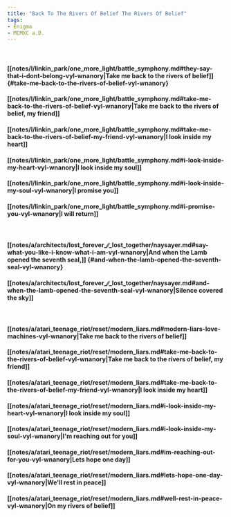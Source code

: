 ```yaml
---
title: "Back To The Rivers Of Belief The Rivers Of Belief"
tags:
- Enigma
- MCMXC a.D.
---
```

&nbsp;
#### [[notes/l/linkin_park/one_more_light/battle_symphony.md#they-say-that-i-dont-belong-vyl-wnanory|Take me back to the rivers of belief]] {#take-me-back-to-the-rivers-of-belief-vyl-wnanory}
#### [[notes/l/linkin_park/one_more_light/battle_symphony.md#take-me-back-to-the-rivers-of-belief-vyl-wnanory|Take me back to the rivers of belief, my friend]]
#### [[notes/l/linkin_park/one_more_light/battle_symphony.md#take-me-back-to-the-rivers-of-belief-my-friend-vyl-wnanory|I look inside my heart]]
#### [[notes/l/linkin_park/one_more_light/battle_symphony.md#i-look-inside-my-heart-vyl-wnanory|I look inside my soul]]
#### [[notes/l/linkin_park/one_more_light/battle_symphony.md#i-look-inside-my-soul-vyl-wnanory|I promise you]]
#### [[notes/l/linkin_park/one_more_light/battle_symphony.md#i-promise-you-vyl-wnanory|I will return]]
&nbsp;
#### [[notes/a/architects/lost_forever_∕∕_lost_together/naysayer.md#say-what-you-like-i-know-what-i-am-vyl-wnanory|And when the Lamb opened the seventh seal,]] {#and-when-the-lamb-opened-the-seventh-seal-vyl-wnanory}
#### [[notes/a/architects/lost_forever_∕∕_lost_together/naysayer.md#and-when-the-lamb-opened-the-seventh-seal-vyl-wnanory|Silence covered the sky]]
&nbsp;
#### [[notes/a/atari_teenage_riot/reset/modern_liars.md#modern-liars-love-machines-vyl-wnanory|Take me back to the rivers of belief]]
#### [[notes/a/atari_teenage_riot/reset/modern_liars.md#take-me-back-to-the-rivers-of-belief-vyl-wnanory|Take me back to the rivers of belief, my friend]]
#### [[notes/a/atari_teenage_riot/reset/modern_liars.md#take-me-back-to-the-rivers-of-belief-my-friend-vyl-wnanory|I look inside my heart]]
#### [[notes/a/atari_teenage_riot/reset/modern_liars.md#i-look-inside-my-heart-vyl-wnanory|I look inside my soul]]
#### [[notes/a/atari_teenage_riot/reset/modern_liars.md#i-look-inside-my-soul-vyl-wnanory|I'm reaching out for you]]
#### [[notes/a/atari_teenage_riot/reset/modern_liars.md#im-reaching-out-for-you-vyl-wnanory|Lets hope one day]]
#### [[notes/a/atari_teenage_riot/reset/modern_liars.md#lets-hope-one-day-vyl-wnanory|We'll rest in peace]]
#### [[notes/a/atari_teenage_riot/reset/modern_liars.md#well-rest-in-peace-vyl-wnanory|On my rivers of belief]]
